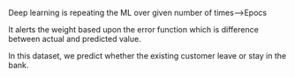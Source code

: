 Deep learning is repeating the ML over given number of times-->Epocs

It alerts the weight based upon the error function which is difference between actual and predicted value.

In this dataset, we predict whether the existing customer leave or stay in the bank.
